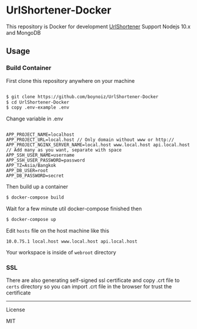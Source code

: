 
# UrlShortener-Docker

  

This repository is Docker for development [UrlShortener](https://github.com/boynoiz/UrlShortener) Support Nodejs 10.x and MongoDB

  

## Usage

  

### Build Container

  

First clone this repository anywhere on your machine

  

```sh

$ git clone https://github.com/boynoiz/UrlShortener-Docker
$ cd UrlShortener-Docker
$ copy .env-example .env

```


Change variable in .env

  
```

APP_PROJECT_NAME=localhost
APP_PROJECT_URL=local.host // Only domain without www or http://
APP_PROJECT_NGINX_SERVER_NAME=local.host www.local.host api.local.host // Add many as you want, separate with space
APP_SSH_USER_NAME=username
APP_SSH_USER_PASSWORD=password  
APP_TZ=Asia/Bangkok
APP_DB_USER=root
APP_DB_PASSWORD=secret

```

Then build up a container
 

```sh
$ docker-compose build
```

Wait for a few minute util docker-compose finished then  

```sh
$ docker-compose up
```

Edit ```hosts``` file on the host machine like this


```
10.0.75.1 local.host www.local.host api.local.host
```  

Your workspace is inside of  ```webroot``` directory 

  

### SSL

  

There are also generating self-signed ssl certificate and copy .crt file to ```certs``` directory so you can import .crt file in the browser for trust the certificate


----

License
  

MIT
